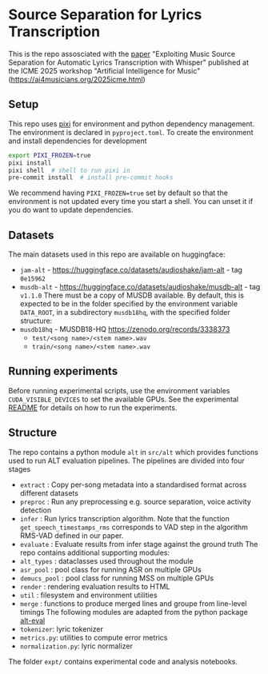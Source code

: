 # Source Separation for Lyrics Transcription
This is the repo assosciated with the [paper](https://arxiv.org/TODO) "Exploiting Music Source Separation for 
Automatic Lyrics Transcription with Whisper" published at the ICME 2025 workshop "Artificial Intelligence for Music"
(https://ai4musicians.org/2025icme.html)

## Setup
This repo uses [pixi](https://pixi.sh/latest/) for environment and python
dependency management. The environment is declared in `pyproject.toml`.
To create the environment and install dependencies for development
``` sh
export PIXI_FROZEN=true
pixi install
pixi shell  # shell to run pixi in
pre-commit install  # install pre-commit hooks
```
We recommend having `PIXI_FROZEN=true` set by default so that the environment
is not updated every time you start a shell. You can unset it if you do want
to update dependencies.

## Datasets
The main datasets used in this repo are available on huggingface:
- `jam-alt` - https://huggingface.co/datasets/audioshake/jam-alt - tag `0e15962`
- `musdb-alt` - https://huggingface.co/datasets/audioshake/musdb-alt - tag `v1.1.0`
There must be a copy of MUSDB available. By default, this is expected to be in
the folder specified by the environment variable `DATA_ROOT`, in a subdirectory `musdb18hq`,
with the specified folder structure:
- `musdb18hq` - MUSDB18-HQ https://zenodo.org/records/3338373
  - `test/<song name>/<stem name>.wav`
  - `train/<song name>/<stem name>.wav`

## Running experiments
Before running experimental scripts, use the environment variables
  `CUDA_VISIBLE_DEVICES` to set the available GPUs.
See the experimental [README](./expt/01-ss/README.md) for details on how to run the experiments.


## Structure
The repo contains a python module `alt` in `src/alt` which provides functions
used to run ALT evaluation pipelines. The pipelines are divided into four stages
- `extract` : Copy per-song metadata into a standardised format across different datasets
- `preproc` : Run any preprocessing e.g. source separation, voice activity detection
- `infer` : Run lyrics transcription algorithm. Note that the function `get_speech_timestamps_rms`
  corresponds to VAD step in the algorithm RMS-VAD defined in our paper.
- `evaluate` : Evaluate results from infer stage against the ground truth
The repo contains additional supporting modules:
- `alt_types` : dataclasses used throughout the module
- `asr_pool` : pool class for running ASR on multiple GPUs
- `demucs_pool` : pool class for running MSS on multiple GPUs
- `render` : rendering evaluation results to HTML
- `util` : filesystem and environment utilities
- `merge` : functions to produce merged lines and groupe from line-level timings
The following modules are adapted from the python package [alt-eval](https://github.com/audioshake/alt-eval)
- `tokenizer`: lyric tokenizer
- `metrics.py`: utilities to compute error metrics
- `normalization.py`: lyric normalizer

The folder `expt/` contains experimental code and analysis notebooks.
